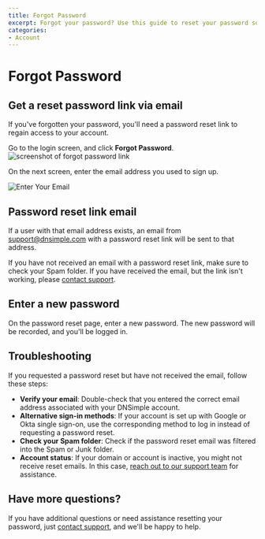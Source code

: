 ```yaml
---
title: Forgot Password
excerpt: Forgot your password? Use this guide to reset your password so you can log in.
categories:
- Account
---
```


# Forgot Password

## Get a reset password link via email

If you've forgotten your password, you'll need a password reset link to regain access to your account.

Go to the login screen, and click **Forgot Password**.
![screenshot of forgot password link](/files/forgot-password-link.png)

On the next screen, enter the email address you used to sign up.

![Enter Your Email](/files/reset-password-email.png)

## Password reset link email

If a user with that email address exists, an email from support@dnsimple.com with a password reset link will be sent to that address.

If you have not received an email with a password reset link, make sure to check your Spam folder. If you have received the email, but the link isn't working, please [contact support](https://dnsimple.com/feedback).

## Enter a new password

On the password reset page, enter a new password. The new password will be recorded, and you'll be logged in.

## Troubleshooting

If you requested a password reset but have not received the email, follow these steps:

- **Verify your email**: Double-check that you entered the correct email address associated with your DNSimple account.
- **Alternative sign-in methods**: If your account is set up with Google or Okta single sign-on, use the corresponding method to log in instead of requesting a password reset.
- **Check your Spam folder**: Check if the password reset email was filtered into the Spam or Junk folder.
- **Account status**: If your domain or account is inactive, you might not receive reset emails. In this case, [reach out to our support team](https://dnsimple.com/feedback) for assistance.

## Have more questions?

If you have additional questions or need assistance resetting your password, just [contact support](https://dnsimple.com/feedback), and we'll be happy to help.
